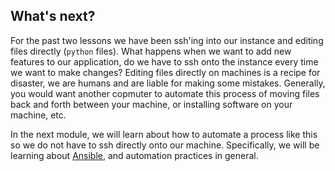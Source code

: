 ## What's next?

For the past two lessons we have been ssh'ing into our instance and editing files directly (`python` files). What happens when we want to add new features to our application, do we have to ssh onto the instance every time we want to make changes? Editing files directly on machines is a recipe for disaster, we are humans and are liable for making some mistakes. Generally, you would want another copmuter to automate this process of moving files back and forth between your machine, or installing software on your machine, etc.

In the next module, we will learn about how to automate a process like this so we do not have to ssh directly onto our machine. Specifically, we will be learning about [Ansible](https://www.ansible.com/), and automation practices in general.